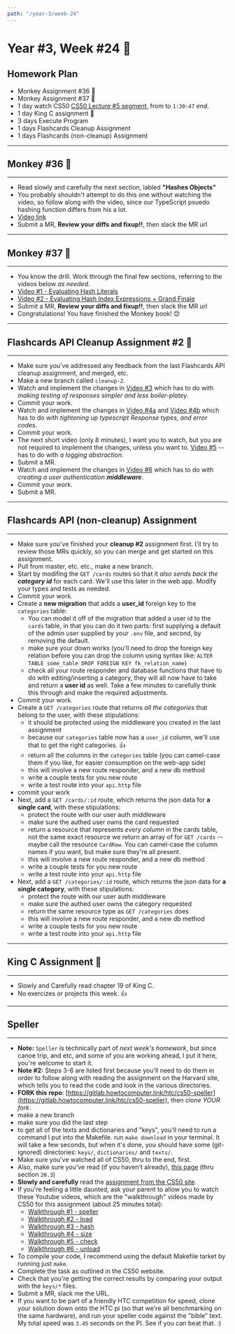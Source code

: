 ```yaml
---
path: "/year-3/week-24"
---
```


# Year #3, Week #24 🥋

## Homework Plan

- Monkey Assignment #36 🐒
- Monkey Assignment #37 🐒
- 1 day watch CS50
  [CS50 Lecture #5 segment](https://htc-viewer.netlify.app/?id=4IrUAqYKjIA),
  from to `1:30:47` _end_.
- 1 day King C assignment 👑
- 3 days Execute Program
- 1 days Flashcards Cleanup Assignment
- 1 days Flashcards (non-cleanup) Assignment

---

## Monkey #36 🐒

---

- Read slowly and carefully the next section, labled **"Hashes Objects"**
- You probably shouldn't attempt to do this one without watching the video, so
  follow along with the video, since our TypeScript psuedo hashing function
  differs from his a lot.
- [Video link](https://flp-assets.nyc3.digitaloceanspaces.com/storage/htc-videos/monkey/46--4.5-object-hash-keys.mp4)
- Submit a MR, **Review your diffs and fixup!!**, then slack the MR url

---

## Monkey #37 🐒

---

- You know the drill. Work through the final few sections, referring to the
  videos below _as needed_.
- [Video #1 - Evaluating Hash Literals](https://flp-assets.nyc3.digitaloceanspaces.com/storage/htc-videos/monkey/47--4.5-eval-hashes.mp4)
- [Video #2 - Evaluating Hash Index Expressions + Grand Finale](https://flp-assets.nyc3.digitaloceanspaces.com/storage/htc-videos/monkey/48--4.5-eval-hash-index-puts.mp4)
- Submit a MR, **Review your diffs and fixup!!**, then slack the MR url
- Congratulations! You have finished the Monkey book! 😊

---

## Flashcards API Cleanup Assignment #2 🧼

---

- Make sure you've addressed any feedback from the last Flashcards API cleanup
  assignment, and merged, etc.
- Make a new branch called `cleanup-2`.
- Watch and implement the changes in
  [Video #3](https://flp-assets.nyc3.digitaloceanspaces.com/storage/htc-videos/flashcards/25--cleanup-response-mock-helpers.mp4)
  which has to do with _making testing of responses simpler and less
  boiler-platey_.
- Commit your work.
- Watch and implement the changes in
  [Video #4a](https://flp-assets.nyc3.digitaloceanspaces.com/storage/htc-videos/flashcards/26--cleanup-response-type-pt1.mp4)
  and
  [Video #4b](https://flp-assets.nyc3.digitaloceanspaces.com/storage/htc-videos/flashcards/27--cleanup-response-type-pt2.mp4)
  which has to do with _tightening up typescript Response types, and error
  codes_.
- Commit your work.
- The next short video (only 8 minutes), I want you to watch, but you are not
  required to implement the changes, unless you want to.
  [Video #5](https://flp-assets.nyc3.digitaloceanspaces.com/storage/htc-videos/flashcards/28--cleanup-logging.mp4)
  -- has to do with _a logging abstraction_.
- Submit a MR.
- Watch and implement the changes in
  [Video #6](https://flp-assets.nyc3.digitaloceanspaces.com/storage/htc-videos/flashcards/29--cleanup-middleware.mp4)
  which has to do with _creating a user authentication **middleware**_.
- Commit your work.
- Submit a MR.

---

## Flashcards API (non-cleanup) Assignment

---

- Make sure you've finished your **cleanup #2** assignment first. I'll try to
  review those MRs quickly, so you can merge and get started on this assignment.
- Pull from master, etc. etc., make a new branch.
- Start by modifing the `GET /cards` routes so that it _also sends back the
  **category id**_ for each card. We'll use this later in the web app. Modify
  your types and tests as needed.
- Commit your work.
- Create a **new migration** that adds a **user_id** foreign key to the
  `categories` table:
  - You can model it off of the migration that added a user id to the `cards`
    table, in that you can do it two parts: first supplying a default of the
    admin user supplied by your `.env` file, and second, by removing the
    default.
  - make sure your down works (you'll need to drop the foreign key relation
    before you can drop the column using syntax like:
    `ALTER TABLE some_table DROP FOREIGN KEY fk_relation_name`)
  - check all your route responder and database functions that have to do with
    editing/inserting a category, they will all now have to take and return a
    **user id** as well. Take a few minutes to carefully think this through and
    make the required adjustments.
- Commit your work.
- Create a `GET /categories` route that returns _all the categories_ that belong
  to the user, with these stipulations:
  - it should be protected using the middleware you created in the last
    assignment
  - because our `categories` table now has a `user_id` column, we'll use that to
    get the right categories. 👍
  - return all the columns in the `categories` table (you can camel-case them if
    you like, for easier consumption on the web-app side)
  - this will involve a new route responder, and a new db method
  - write a couple tests for you new route
  - write a test route into your `api.http` file
- commit your work
- Next, add a `GET /cards/:id` route, which returns the json data for **a single
  card**, with these stipulations:
  - protect the route with our user auth middleware
  - make sure the authed user owns the card requested
  - return a resource that represents _every column_ in the cards table, not the
    same exact resource we return an array of for `GET /cards` -- maybe call the
    resource `CardRow`. You can camel-case the column names if you want, but
    make sure they're all present.
  - this will involve a new route responder, and a new db method
  - write a couple tests for you new route
  - write a test route into your `api.http` file
- Next, add a `GET /categories/:id` route, which returns the json data for **a
  single category**, with these stipulations:
  - protect the route with our user auth middleware
  - make sure the authed user owns the category requested
  - return the same resource type as `GET /categories` does
  - this will involve a new route responder, and a new db method
  - write a couple tests for you new route
  - write a test route into your `api.http` file

---

## King C Assignment 👑

---

- Slowly and Carefully read chapter 19 of King C.
- No exercizes or projects this week. 👍

---

## Speller

---

- **Note:** `Speller` is technically part of _next week's homework_, but since
  canoe trip, and etc, and some of you are working ahead, I put it here, you're
  welcome to start it.
- **Note #2:** Steps 3-6 are listed first because you'll need to do them in
  order to follow along with reading the assignment on the Harvard site, which
  tells you to read the code and look in the various directories.
- **FORK this repo**:
  [https://gitlab.howtocomputer.link/htc/cs50-speller](https://gitlab.howtocomputer.link/htc/cs50-speller),
  then _clone YOUR fork_.
- make a new branch
- make sure you did the last step
- to get all of the texts and dictionaries and "keys", you'll need to run a
  command I put into the Makefile. run `make download` in your terminal. It will
  take a few seconds, but when it's done, you should have some (git-ignored)
  directories: `keys/`, `dictionaries/` and `texts/`.
- Make sure you've watched all of CS50, thru to the end, first.
- Also, make sure you've read (if you haven't already),
  [this page](https://craftinginterpreters.com/hash-tables.html) (thru section
  `20.3`)
- **Slowly and carefully** read the
  [assignment from the CS50 site](https://cs50.harvard.edu/college/2019/fall/psets/5/speller/).
- If you're feeling a little daunted, ask your parent to allow you to watch
  these Youtube videos, which are the "walkthrough" videos made by CS50 for this
  assignment (about 25 minutes total):
  - [Walkthrough #1 - speller](https://htc-viewer.netlify.app/?id=_z57x5PGF4w)
  - [Walkthrough #2 - load](https://htc-viewer.netlify.app/?id=-BX4wLZRwbc)
  - [Walkthrough #3 - hash](https://htc-viewer.netlify.app/?id=mMj9ZmcB6ls)
  - [Walkthrough #4 - size](https://htc-viewer.netlify.app/?id=3cD-_NGTw9A)
  - [Walkthrough #5 - check](https://htc-viewer.netlify.app/?id=qPz_Mr69yE0)
  - [Walkthrough #6 - unload](https://htc-viewer.netlify.app/?id=qkC4l0pUvCk)
- To compile your code, I recommend using the default Makefile tarket by running
  just `make`.
- Complete the task as outlined in the CS50 website.
- Check that you're getting the correct results by comparing your output with
  the `keys/*` files.
- Submit a MR, slack me the URL.
- If you want to be part of a friendly HTC competition for speed, clone your
  solution down onto the HTC pi (so that we're all benchmarking on the same
  hardware), and run your speller code against the "bible" text. My total speed
  was `3.45` seconds on the PI. See if you can beat that. :)
